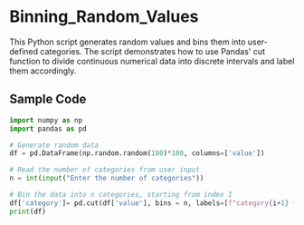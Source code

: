 # Binning_Random_Values
This Python script generates random values and bins them into user-defined categories. The script demonstrates how to use Pandas' cut function to divide continuous numerical data into discrete intervals and label them accordingly.

## Sample Code

```python
import numpy as np
import pandas as pd

# Generate random data
df = pd.DataFrame(np.random.random(100)*100, columns=['value'])

# Read the number of categories from user input
n = int(input("Enter the number of categories"))

# Bin the data into n categories, starting from index 1
df['category']= pd.cut(df['value'], bins = n, labels=[f"category{i+1} for i in range(n)"])
print(df)
